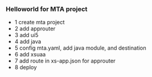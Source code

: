 
### Helloworld for MTA project ###

- 1 create mta project
- 2 add approuter
- 3 add ui5
- 4 add java
- 5 config mta.yaml, add java module, and destination
- 6 add xsuaa
- 7 add route in xs-app.json for approuter
- 8 deploy

